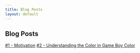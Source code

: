 ```yaml
---
title: Blog Posts
layout: default
---
```


## Blog Posts

[#1 - Motivation](/posts/p1.md)
[#2 - Understanding the Color in Game Boy Color](/posts/p2.md)
